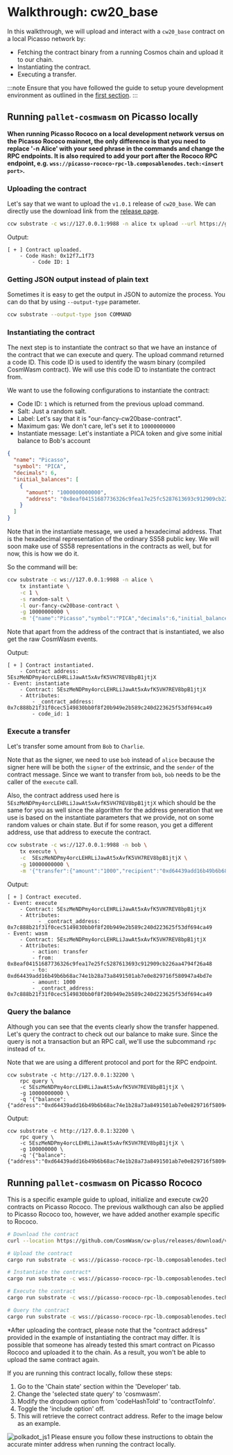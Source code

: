 # Walkthrough: cw20_base

In this walkthrough, we will upload and interact with a `cw20_base` contract on a local Picasso network by:

* Fetching the contract binary from a running Cosmos chain and upload it to our chain.
* Instantiating the contract.
* Executing a transfer.

:::note
Ensure that you have followed the guide to setup youre development environment as outlined in the [first section](https://docs.composable.finance/developer-guides/cosmwasm-cli).
:::

## Running `pallet-cosmwasm` on Picasso locally

**When running Picasso Rococo on a local development network versus on the Picasso Rococo mainnet, the only difference is that you need to replace '-n Alice' with your seed phrase in the commands and change the RPC endpoints. It is also required to add your port after the Rococo RPC endpoint, e.g. `wss://picasso-rococo-rpc-lb.composablenodes.tech:<insert port>`.**

### Uploading the contract

Let's say that we want to upload the `v1.0.1` release of `cw20_base`. We can directly use the download link from the [release page](https://github.com/CosmWasm/cw-plus/releases).

```sh
ccw substrate -c ws://127.0.0.1:9988 -n alice tx upload --url https://github.com/CosmWasm/cw-plus/releases/download/v1.0.1/cw20_base.wasm
```

Output:

```
[ + ] Contract uploaded.
    - Code Hash: 0x12f7…1f73
        - Code ID: 1
```

### Getting JSON output instead of plain text

Sometimes it is easy to get the output in JSON to automize the process. You can do that by using `--output-type` parameter.

```sh
ccw substrate --output-type json COMMAND
```

### Instantiating the contract

The next step is to instantiate the contract so that we have an instance of the contract that we can execute and query. The upload command returned a code ID. This code ID is used to identify the wasm binary (compiled CosmWasm contract). We will use this code ID to instantiate the contract from.

We want to use the following configurations to instantiate the contract:

- Code ID: `1` which is returned from the previous upload command.
- Salt: Just a random salt.
- Label: Let's say that it is "our-fancy-cw20base-contract".
- Maximum gas: We don't care, let's set it to `10000000000`
- Instantiate message: Let's instantiate a PICA token and give some initial balance to Bob's account
```json
{
  "name": "Picasso",
  "symbol": "PICA",
  "decimals": 6,
  "initial_balances": [
    {
      "amount": "1000000000000",
      "address": "0x8eaf04151687736326c9fea17e25fc5287613693c912909cb226aa4794f26a48"
    }
  ]
}
```

Note that in the instantiate message, we used a hexadecimal address. That is the hexadecimal representation of the ordinary SS58 public key. We will soon
make use of SS58 representations in the contracts as well, but for now, this is how we do it.

So the command will be:
```sh
ccw substrate -c ws://127.0.0.1:9988 -n alice \
    tx instantiate \
    -c 1 \
    -s random-salt \
    -l our-fancy-cw20base-contract \
    -g 10000000000 \
    -m '{"name":"Picasso","symbol":"PICA","decimals":6,"initial_balances":[{"amount":"1000000000000","address":"0x8eaf04151687736326c9fea17e25fc5287613693c912909cb226aa4794f26a48"}]}'
```

Note that apart from the address of the contract that is instantiated, we also get the raw CosmWasm events.

Output:
```
[ + ] Contract instantiated.
    - Contract address: 5EszMeNDPmy4orcLEHRLiJawAt5xAvfK5VH7REV8bpB1jtjX
- Event: instantiate
    - Contract: 5EszMeNDPmy4orcLEHRLiJawAt5xAvfK5VH7REV8bpB1jtjX
    - Attributes:
        - _contract_address: 0x7c888b21f31f0cec5149830bb0f8f20b949e2b589c240d223625f53df694ca49
        - code_id: 1
```

### Execute a transfer

Let's transfer some amount from `Bob` to `Charlie`.

Note that as the signer, we need to use `bob` instead of `alice` because the signer here will be both the `signer` of the extrinsic, and the `sender`
of the contract message. Since we want to transfer from `bob`, `bob` needs to be the caller of the `execute` call.

Also, the contract address used here is `5EszMeNDPmy4orcLEHRLiJawAt5xAvfK5VH7REV8bpB1jtjX` which should be the same for you as well since the algorithm for the address
generation that we use is based on the instantiate parameters that we provide, not on some random values or chain state. But if for some reason, you get a different
address, use that address to execute the contract.

```sh
ccw substrate -c ws://127.0.0.1:9988 -n bob \
    tx execute \
    -c  5EszMeNDPmy4orcLEHRLiJawAt5xAvfK5VH7REV8bpB1jtjX \
    -g 10000000000 \
    -m '{"transfer":{"amount":"1000","recipient":"0xd64439add16b49b6b68ac74e1b28a73a8491501ab7e0e829716f580947a4bd7e"}}'
```

Output:
```
[ + ] Contract executed.
- Event: execute
    - Contract: 5EszMeNDPmy4orcLEHRLiJawAt5xAvfK5VH7REV8bpB1jtjX
    - Attributes:
          - _contract_address: 0x7c888b21f31f0cec5149830bb0f8f20b949e2b589c240d223625f53df694ca49
- Event: wasm
    - Contract: 5EszMeNDPmy4orcLEHRLiJawAt5xAvfK5VH7REV8bpB1jtjX
    - Attributes:
        - action: transfer
        - from: 0x8eaf04151687736326c9fea17e25fc5287613693c912909cb226aa4794f26a48
        - to: 0xd64439add16b49b6b68ac74e1b28a73a8491501ab7e0e829716f580947a4bd7e
        - amount: 1000
        - _contract_address: 0x7c888b21f31f0cec5149830bb0f8f20b949e2b589c240d223625f53df694ca49
```
  
  
### Query the balance

Although you can see that the events clearly show the transfer happened. Let's query the contract to check out our balance to make sure. Since the query is not a transaction
but an RPC call, we'll use the subcommand `rpc` instead of `tx`.

Note that we are using a different protocol and port for the RPC endpoint.

```
ccw substrate -c http://127.0.0.1:32200 \
    rpc query \
    -c 5EszMeNDPmy4orcLEHRLiJawAt5xAvfK5VH7REV8bpB1jtjX \
    -g 10000000000 \
    -q '{"balance":{"address":"0xd64439add16b49b6b68ac74e1b28a73a8491501ab7e0e829716f580947a4bd7e"}}'
```

Output:
```
ccw substrate -c http://127.0.0.1:32200 \
    rpc query \
    -c 5EszMeNDPmy4orcLEHRLiJawAt5xAvfK5VH7REV8bpB1jtjX \
    -g 100000000 \
    -q '{"balance":{"address":"0xd64439add16b49b6b68ac74e1b28a73a8491501ab7e0e829716f580947a4bd7e"}}'
```

## Running `pallet-cosmwasm` on Picasso Rococo

This is a specific example guide to upload, initialize and execute cw20 contracts on Picasso Rococo. The previous walkthough can also be applied to Picasso Rococo too, however, we have added another example specific to Rococo.


```sh
# Download the contract
curl --location https://github.com/CosmWasm/cw-plus/releases/download/v1.0.1/cw20_base.wasm > cw20_base.wasm`
```
```sh
# Upload the contract 
cargo run substrate -c wss://picasso-rococo-rpc-lb.composablenodes.tech:443 --seed "<SEED>" tx upload --file-path ./cw20_base.wasm 
```
```sh
# Instantiate the contract* 
cargo run substrate -c wss://picasso-rococo-rpc-lb.composablenodes.tech:443 --seed "<SEED>" tx instantiate --code-id 1 --salt 0x1234 --label 0x4321 --gas 10000000000 --message '{ "decimals" : 18, "initial_balances": [], "name" : "SHIB", "symbol" : "SHIB", "mint": {"minter" : "5yNZjX24n2eg7W6EVamaTXNQbWCwchhThEaSWB7V3GRjtHeL"} }'
```
```sh
# Execute the contract
cargo run substrate -c wss://picasso-rococo-rpc-lb.composablenodes.tech:443 --seed "<SEED>" tx execute --contract "5CntM2NFn4Vkyu77tMDm5TRosKd9qskYpafh8L6Lz2FGP2rD" --gas 10000000000 --message '{ "mint" : { "amount" : "123456789", "recipient" : "5yNZjX24n2eg7W6EVamaTXNQbWCwchhThEaSWB7V3GRjtHeL" }}'
```
```sh
# Query the contract
cargo run substrate -c wss://picasso-rococo-rpc-lb.composablenodes.tech:443 rpc query --contract "5CntM2NFn4Vkyu77tMDm5TRosKd9qskYpafh8L6Lz2FGP2rD" --gas 10000000000 --query '{"balance": {"address": "5yNZjX24n2eg7W6EVamaTXNQbWCwchhThEaSWB7V3GRjtHeL"}}'
```

*After uploading the contract, please note that the "contract address" provided in the example of instantiating the contract may differ. It is possible that someone has already tested this smart contract on Picasso Rococo and uploaded it to the chain. As a result, you won't be able to upload the same contract again.

If you are running this contract locally, follow these steps:

1. Go to the 'Chain state' section within the 'Developer' tab.
2. Change the 'selected state query' to 'cosmwasm'.
3. Modify the dropdown option from 'codeHashTold' to 'contractToInfo'.
4. Toggle the 'include option' off.
5. This will retrieve the correct contract address. Refer to the image below as an example.

![polkadot_js1](./cw-cli.png)
Please ensure you follow these instructions to obtain the accurate minter address when running the contract locally.
